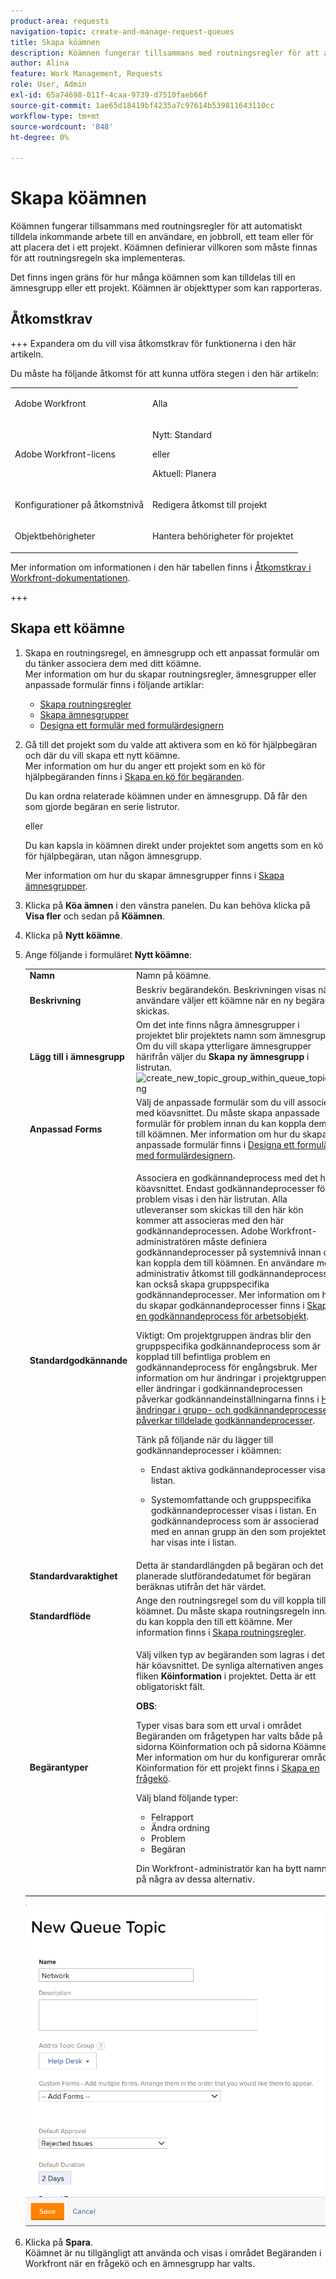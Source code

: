 ```yaml
---
product-area: requests
navigation-topic: create-and-manage-request-queues
title: Skapa köämnen
description: Köämnen fungerar tillsammans med routningsregler för att automatiskt tilldela inkommande arbete till en användare, en jobbroll, ett team eller för att placera det i ett projekt. Köämnen definierar villkoren som måste finnas för att routningsregeln ska implementeras.
author: Alina
feature: Work Management, Requests
role: User, Admin
exl-id: 65a74698-011f-4caa-9739-d7510faeb66f
source-git-commit: 1ae65d18419bf4235a7c97614b539811643110cc
workflow-type: tm+mt
source-wordcount: '848'
ht-degree: 0%

---
```


# Skapa köämnen

<!-- Audited: 12/2023 -->

Köämnen fungerar tillsammans med routningsregler för att automatiskt tilldela inkommande arbete till en användare, en jobbroll, ett team eller för att placera det i ett projekt. Köämnen definierar villkoren som måste finnas för att routningsregeln ska implementeras.

Det finns ingen gräns för hur många köämnen som kan tilldelas till en ämnesgrupp eller ett projekt. Köämnen är objekttyper som kan rapporteras.

## Åtkomstkrav

+++ Expandera om du vill visa åtkomstkrav för funktionerna i den här artikeln.

<!--drafted - replace table with P&P:

<table style="table-layout:auto"> 
 <col> 
 <col> 
 <tbody> 
  <tr> 
   <td role="rowheader">Adobe Workfront plan*</td> 
   <td> <p>Any </p> </td> 
  </tr> 
  <tr> 
   <td role="rowheader">Adobe Workfront license*</td> 
   <td> <p>Current license: Standard </p> 
   Or
   <p>Legacy license: Plan </p> </td> 
  </tr> 
  <tr> 
   <td role="rowheader">Access level configurations*</td> 
   <td> <p>Edit access to Projects</p> <p>Note: If you still don't have access, ask your Workfront administrator if they set additional restrictions in your access level. For information on how a Workfront administrator can modify your access level, see <a href="../../../administration-and-setup/add-users/configure-and-grant-access/create-modify-access-levels.md" class="MCXref xref">Create or modify custom access levels</a>.</p> </td> 
  </tr> 
  <tr> 
   <td role="rowheader">Object permissions</td> 
   <td> <p> Manage permissions to the project</p> <p>For information on requesting additional access, see <a href="../../../workfront-basics/grant-and-request-access-to-objects/request-access.md" class="MCXref xref">Request access to objects </a>.</p> </td> 
  </tr> 
 </tbody> 
</table>
-->

Du måste ha följande åtkomst för att kunna utföra stegen i den här artikeln:

<table style="table-layout:auto"> 
 <col> 
 <col> 
 <tbody> 
  <tr> 
   <td role="rowheader">Adobe Workfront</td> 
   <td> <p>Alla </p> </td> 
  </tr> 
  <tr> 
   <td role="rowheader">Adobe Workfront-licens</td> 
   <td>
    <p>Nytt: Standard</p>
    <p>eller</p>
    <p>Aktuell: Planera</p></td>  
  </tr> 
  <tr> 
   <td role="rowheader">Konfigurationer på åtkomstnivå</td> 
   <td> <p>Redigera åtkomst till projekt</p> </td> 
  </tr> 
  <tr> 
   <td role="rowheader">Objektbehörigheter</td> 
   <td> <p> Hantera behörigheter för projektet</p> </td> 
  </tr> 
 </tbody> 
</table>

Mer information om informationen i den här tabellen finns i [Åtkomstkrav i Workfront-dokumentationen](/help/quicksilver/administration-and-setup/add-users/access-levels-and-object-permissions/access-level-requirements-in-documentation.md).

+++

## Skapa ett köämne

1. Skapa en routningsregel, en ämnesgrupp och ett anpassat formulär om du tänker associera dem med ditt köämne.\
   Mer information om hur du skapar routningsregler, ämnesgrupper eller anpassade formulär finns i följande artiklar:

   * [Skapa routningsregler](../../../manage-work/requests/create-and-manage-request-queues/create-routing-rules.md)
   * [Skapa ämnesgrupper](../../../manage-work/requests/create-and-manage-request-queues/create-topic-groups.md)
   * [Designa ett formulär med formulärdesignern](/help/quicksilver/administration-and-setup/customize-workfront/create-manage-custom-forms/form-designer/design-a-form/design-a-form.md)

1. Gå till det projekt som du valde att aktivera som en kö för hjälpbegäran och där du vill skapa ett nytt köämne.\
   Mer information om hur du anger ett projekt som en kö för hjälpbegäranden finns i [Skapa en kö för begäranden](../../../manage-work/requests/create-and-manage-request-queues/create-request-queue.md).

   Du kan ordna relaterade köämnen under en ämnesgrupp. Då får den som gjorde begäran en serie listrutor.

   eller

   Du kan kapsla in köämnen direkt under projektet som angetts som en kö för hjälpbegäran, utan någon ämnesgrupp.

   Mer information om hur du skapar ämnesgrupper finns i [Skapa ämnesgrupper](../../../manage-work/requests/create-and-manage-request-queues/create-topic-groups.md).

1. Klicka på **Köa ämnen** i den vänstra panelen. Du kan behöva klicka på **Visa fler** och sedan på **Köämnen**.
1. Klicka på **Nytt köämne**.
1. Ange följande i formuläret **Nytt köämne**:

   <table style="table-layout:auto"> 
    <col> 
    <col> 
    <tbody> 
     <tr> 
      <td role="rowheader"><strong>Namn</strong> </td> 
      <td> Namn på köämne.</td> 
     </tr> 
     <tr> 
      <td role="rowheader"><strong>Beskrivning</strong> </td> 
      <td>Beskriv begärandekön. Beskrivningen visas när användare väljer ett köämne när en ny begäran skickas. </td> 
     </tr> 
     <tr> 
      <td role="rowheader"><strong>Lägg till i ämnesgrupp</strong> </td> 
      <td> Om det inte finns några ämnesgrupper i projektet blir projektets namn som ämnesgrupp.<br>Om du vill skapa ytterligare ämnesgrupper härifrån väljer du <strong>Skapa ny ämnesgrupp</strong> i listrutan.<br><img src="assets/create-new-topic-group-within-queue-topic-350x203.png" alt="create_new_topic_group_within_queue_topic.png" style="width: 350;height: 203;"></td> 
     </tr> 
     <tr> 
      <td role="rowheader"><strong>Anpassad Forms</strong> </td> 
      <td>Välj de anpassade formulär som du vill associera med köavsnittet. Du måste skapa anpassade formulär för problem innan du kan koppla dem till köämnen. Mer information om hur du skapar anpassade formulär finns i <a href="/help/quicksilver/administration-and-setup/customize-workfront/create-manage-custom-forms/form-designer/design-a-form/design-a-form.md">Designa ett formulär med formulärdesignern</a>.</td> 
     </tr> 
     <tr> 
      <td role="rowheader"><strong>Standardgodkännande</strong></td> 
      <td> <p>Associera en godkännandeprocess med det här köavsnittet. Endast godkännandeprocesser för problem visas i den här listrutan. Alla utleveranser som skickas till den här kön kommer att associeras med den här godkännandeprocessen. Adobe Workfront-administratören måste definiera godkännandeprocesser på systemnivå innan du kan koppla dem till köämnen. <span>En användare med administrativ åtkomst till godkännandeprocesser kan också skapa gruppspecifika godkännandeprocesser.</span> Mer information om hur du skapar godkännandeprocesser finns i <a href="../../../administration-and-setup/customize-workfront/configure-approval-milestone-processes/create-approval-processes.md" class="MCXref xref">Skapa en godkännandeprocess för arbetsobjekt</a>.<br></p> 
       <div> 
        <p>Viktigt: Om projektgruppen ändras blir den gruppspecifika godkännandeprocess som är kopplad till befintliga problem en godkännandeprocess för engångsbruk. Mer information om hur ändringar i projektgruppen eller ändringar i godkännandeprocessen påverkar godkännandeinställningarna finns i <a href="../../../administration-and-setup/customize-workfront/configure-approval-milestone-processes/how-changes-affect-group-approvals.md" class="MCXref xref">Hur ändringar i grupp- och godkännandeprocessen påverkar tilldelade godkännandeprocesser</a>.</p> 
        <p>Tänk på följande när du lägger till godkännandeprocesser i köämnen: </p> 
        <ul style="list-style-type: circle;"> 
         <li>Endast aktiva godkännandeprocesser visas i listan. </li> 
         <li> <p>Systemomfattande och gruppspecifika godkännandeprocesser visas i listan. En godkännandeprocess som är associerad med en annan grupp än den som projektet har visas inte i listan.</p> </li> 
        </ul> 
       </div> </td> 
     </tr> 
     <tr> 
      <td role="rowheader"><strong>Standardvaraktighet</strong> </td> 
      <td>Detta är standardlängden på begäran och det planerade slutförandedatumet för begäran beräknas utifrån det här värdet.</td> 
     </tr> 
     <tr> 
      <td role="rowheader"><strong>Standardflöde</strong> </td> 
      <td>Ange den routningsregel som du vill koppla till köämnet. Du måste skapa routningsregeln innan du kan koppla den till ett köämne. Mer information finns i <a href="../../../manage-work/requests/create-and-manage-request-queues/create-routing-rules.md">Skapa routningsregler</a>. </td> 
     </tr> 
     <tr> 
      <td role="rowheader"><strong>Begärantyper</strong> </td> 
      <td> <p>Välj vilken typ av begäranden som lagras i det här köavsnittet. De synliga alternativen anges på fliken <strong>Köinformation</strong> i projektet. Detta är ett obligatoriskt fält. </p>

   <p><b>OBS</b>:

   Typer visas bara som ett urval i området Begäranden om frågetypen har valts både på sidorna Köinformation och på sidorna Köämne. Mer information om hur du konfigurerar området Köinformation för ett projekt finns i <a href="../../../manage-work/requests/create-and-manage-request-queues/create-request-queue.md" class="MCXref xref">Skapa en frågekö</a>. </p> <p>Välj bland följande typer:</p>
   <ul>
   <li>Felrapport</li>
   <li>Ändra ordning</li>
   <li>Problem</li>
   <li>Begäran</li>
   </ul> <p>Din Workfront-administratör kan ha bytt namn på några av dessa alternativ. </p> </td>
   </tr> 
    </tbody> 
   </table>

   ![Ny ämnesruta för kö](assets/new-queue-topic-box.png)

1. Klicka på **Spara**.\
   Köämnet är nu tillgängligt att använda och visas i området Begäranden i Workfront när en frågekö och en ämnesgrupp har valts.
